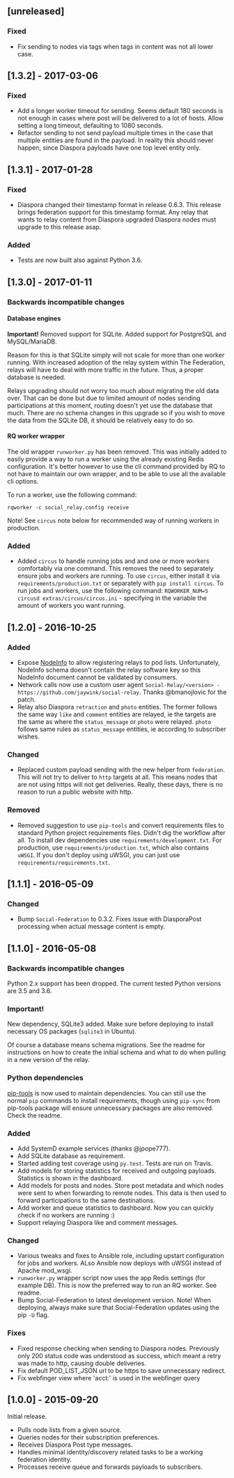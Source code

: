 ## [unreleased]

### Fixed
* Fix sending to nodes via tags when tags in content was not all lower case.

## [1.3.2] - 2017-03-06

### Fixed
* Add a longer worker timeout for sending. Seems default 180 seconds is not enough in cases where post will be delivered to a lot of hosts. Allow setting a long timeout, defaulting to 1080 seconds.
* Refactor sending to not send payload multiple times in the case that multiple entities are found in the payload. In reality this should never happen, since Diaspora payloads have one top level entity only.

## [1.3.1] - 2017-01-28

### Fixed
* Diaspora changed their timestamp format in release 0.6.3. This release brings federation support for this timestamp format. Any relay that wants to relay content from Diaspora upgraded Diaspora nodes must upgrade to this release asap.

### Added
* Tests are now built also against Python 3.6.

## [1.3.0] - 2017-01-11

### Backwards incompatible changes

#### Database engines

**Important!** Removed support for SQLite. Added support for PostgreSQL and MySQL/MariaDB.

Reason for this is that SQLite simply will not scale for more than one worker running. With increased adoption of the relay system within The Federation, relays will have to deal with more traffic in the future. Thus, a proper database is needed.

Relays upgrading should not worry too much about migrating the old data over. That can be done but due to limited amount of nodes sending participations at this moment, routing doesn't yet use the database that much. There are no schema changes in this upgrade so if you wish to move the data from the SQLite DB, it should be relatively easy to do so.

#### RQ worker wrapper

The old wrapper `runworker.py` has been removed. This was initially added to easily provide a way to run a worker using the already existing Redis configuration. It's better however to use the cli command provided by RQ to not have to maintain our own wrapper, and to be able to use all the available cli options.

To run a worker, use the following command:

    rqworker -c social_relay.config receive
    
Note! See `circus` note below for recommended way of running workers in production.

### Added
- Added `circus` to handle running jobs and and one or more workers comfortably via one command. This removes the need to separately ensure jobs and workers are running. To use `circus`, either install it via `requirements/production.txt` or separately with `pip install circus`. To run jobs and workers, use the following command: `RQWORKER_NUM=5 circusd extras/circus/circus.ini` - specifying in the variable the amount of workers you want running.

## [1.2.0] - 2016-10-25

### Added
- Expose [NodeInfo](https://github.com/jhass/nodeinfo) to allow registering relays to pod lists. Unfortunately, NodeInfo schema doesn't contain the relay software key so this NodeInfo document cannot be validated by consumers.
- Network calls now use a custom user agent `Social-Relay/<version> - https://github.com/jaywink/social-relay`. Thanks @bmanojlovic for the patch.
- Relay also Diaspora `retraction` and `photo` entities. The former follows the same way `like` and `comment` entities are relayed, ie the targets are the same as where the `status_message` or `photo` were relayed. `photo` follows same rules as `status_message` entities, ie according to subscriber wishes.

### Changed
- Replaced custom payload sending with the new helper from `federation`. This will not try to deliver to `http` targets at all. This means nodes that are not using https will not get deliveries. Really, these days, there is no reason to run a public website with http.

### Removed
- Removed suggestion to use `pip-tools` and convert requirements files to standard Python project requirements files. Didn't dig the workflow after all. To install dev dependencies use `requirements/development.txt`. For production, use `requirements/production.txt`, which also contains `uWSGI`. If you don't deploy using uWSGI, you can just use `requirements/requirements.txt`.

## [1.1.1] - 2016-05-09

### Changed
- Bump `Social-Federation` to 0.3.2. Fixes issue with DiasporaPost processing when actual message content is empty.

## [1.1.0] - 2016-05-08

### Backwards incompatible changes

Python 2.x support has been dropped. The current tested Python versions are 3.5 and 3.6.

### Important!

New dependency, SQLite3 added. Make sure before deploying to install necessary OS packages (`sqlite3` in Ubuntu).

Of course a database means schema migrations. See the readme for instructions on how to create the initial schema and what to do when pulling in a new version of the relay.

### Python dependencies

[pip-tools](https://github.com/nvie/pip-tools) is now used to maintain dependencies. You can still use the normal `pip` commands to install requirements, though using `pip-sync` from pip-tools package will ensure unnecessary packages are also removed. Check the readme.

### Added
- Add SystemD example services (thanks @jpope777).
- Add SQLite database as requirement.
- Started adding test coverage using `py.test`. Tests are run on Travis.
- Add models for storing statistics for received and outgoing payloads. Statistics is shown in the dashboard.
- Add models for posts and nodes. Store post metadata and which nodes were sent to when forwarding to remote nodes. This data is then used to forward participations to the same destinations.
- Add worker and queue statistics to dashboard. Now you can quickly check if no workers are running :)
- Support relaying Diaspora like and comment messages.

### Changed
- Various tweaks and fixes to Ansible role, including upstart configuration for jobs and workers. ALso Ansible now deploys with uWSGI instead of Apache mod_wsgi.
- `runworker.py` wrapper script now uses the app Redis settings (for example DB). This is now the preferred way to run an RQ worker. See readme.
- Bump Social-Federation to latest development version. Note! When deploying, always make sure that Social-Federation updates using the pip `-U` flag.

### Fixes
- Fixed response checking when sending to Diaspora nodes. Previously only 200 status code was understood as success, which meant a retry was made to http, causing double deliveries.
- Fix default POD_LIST_JSON url to be https to save unnecessary redirect.
- Fix webfinger view where 'acct:' is used in the webfinger query

## [1.0.0] - 2015-09-20

Initial release.

- Pulls node lists from a given source.
- Queries nodes for their subscription preferences.
- Receives Diaspora Post type messages.
- Handles minimal identity/discovery related tasks to be a working federation identity.
- Processes receive queue and forwards payloads to subscribers.

